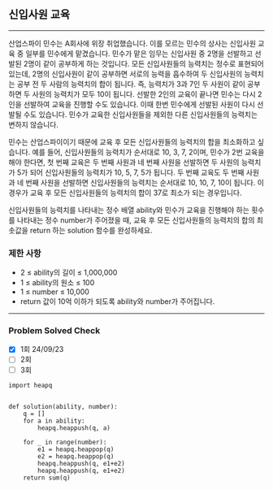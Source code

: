 ## 신입사원 교육

---

산업스파이 민수는 A회사에 위장 취업했습니다. 이를 모르는 민수의 상사는 신입사원 교육 중 일부를 민수에게 맡겼습니다.
민수가 맡은 임무는 신입사원 중 2명을 선발하고 선발된 2명이 같이 공부하게 하는 것입니다. 
모든 신입사원들의 능력치는 정수로 표현되어 있는데, 2명의 신입사원이 같이 공부하면 서로의 능력을 흡수하여 
두 신입사원의 능력치는 공부 전 두 사람의 능력치의 합이 됩니다. 즉, 능력치가 3과 7인 두 사원이 같이 공부하면 
두 사원의 능력치가 모두 10이 됩니다. 선발한 2인의 교육이 끝나면 민수는 다시 2인을 선발하여 
교육을 진행할 수도 있습니다. 이때 한번 민수에게 선발된 사원이 다시 선발될 수도 있습니다. 
민수가 교육한 신입사원들을 제외한 다른 신입사원들의 능력치는 변하지 않습니다.

민수는 산업스파이이기 때문에 교육 후 모든 신입사원들의 능력치의 합을 최소화하고 싶습니다. 
예를 들어, 신입사원들의 능력치가 순서대로 10, 3, 7, 2이며, 민수가 2번 교육을 해야 한다면, 
첫 번째 교육은 두 번째 사원과 네 번째 사원을 선발하면 두 사원의 능력치가 5가 되어 
신입사원들의 능력치가 10, 5, 7, 5가 됩니다. 두 번째 교육도 두 번째 사원과 네 번째 사원을 
선발하면 신입사원들의 능력치는 순서대로 10, 10, 7, 10이 됩니다. 
이 경우가 교육 후 모든 신입사원들의 능력치의 합이 37로 최소가 되는 경우입니다.

신입사원들의 능력치를 나타내는 정수 배열 ability와 민수가 교육을 진행해야 하는 횟수를 
나타내는 정수 number가 주어졌을 때, 교육 후 모든 신입사원들의 능력치의 합의 최솟값을 return 하는 solution 함수를 완성하세요.

### 제한 사항

- 2 ≤ ability의 길이 ≤ 1,000,000
- 1 ≤ ability의 원소 ≤ 100
- 1 ≤ number ≤ 10,000
- return 값이 10억 이하가 되도록 ability와 number가 주어집니다.

---
### Problem Solved Check
- [x] 1회 24/09/23
- [ ] 2회
- [ ] 3회
~~~
import heapq


def solution(ability, number):
    q = []
    for a in ability:
        heapq.heappush(q, a)

    for _ in range(number):
        e1 = heapq.heappop(q)
        e2 = heapq.heappop(q)
        heapq.heappush(q, e1+e2)
        heapq.heappush(q, e1+e2)
    return sum(q)
    
~~~